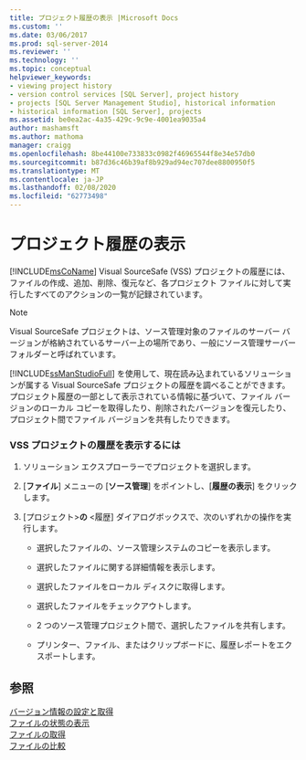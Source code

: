 ```yaml
---
title: プロジェクト履歴の表示 |Microsoft Docs
ms.custom: ''
ms.date: 03/06/2017
ms.prod: sql-server-2014
ms.reviewer: ''
ms.technology: ''
ms.topic: conceptual
helpviewer_keywords:
- viewing project history
- version control services [SQL Server], project history
- projects [SQL Server Management Studio], historical information
- historical information [SQL Server], projects
ms.assetid: be0ea2ac-4a35-429c-9c9e-4001ea9035a4
author: mashamsft
ms.author: mathoma
manager: craigg
ms.openlocfilehash: 8be44100e733833c0982f46965544f8e34e57db0
ms.sourcegitcommit: b87d36c46b39af8b929ad94ec707dee8800950f5
ms.translationtype: MT
ms.contentlocale: ja-JP
ms.lasthandoff: 02/08/2020
ms.locfileid: "62773498"
---
```

# <a name="view-project-history"></a>プロジェクト履歴の表示
  
  [!INCLUDE[msCoName](../includes/msconame-md.md)] Visual SourceSafe (VSS) プロジェクトの履歴には、ファイルの作成、追加、削除、復元など、各プロジェクト ファイルに対して実行したすべてのアクションの一覧が記録されています。  
  
> [!NOTE]  
>  Visual SourceSafe プロジェクトは、ソース管理対象のファイルのサーバー バージョンが格納されているサーバー上の場所であり、一般にソース管理サーバー フォルダーと呼ばれています。  
  
 
  [!INCLUDE[ssManStudioFull](../includes/ssmanstudiofull-md.md)] を使用して、現在読み込まれているソリューションが属する Visual SourceSafe プロジェクトの履歴を調べることができます。 プロジェクト履歴の一部として表示されている情報に基づいて、ファイル バージョンのローカル コピーを取得したり、削除されたバージョンを復元したり、プロジェクト間でファイル バージョンを共有したりできます。  
  
### <a name="to-view-the-history-of-a-vss-project"></a>VSS プロジェクトの履歴を表示するには  
  
1.  ソリューション エクスプローラーでプロジェクトを選択します。  
  
2.  [**ファイル**] メニューの [**ソース管理**] をポイントし、[**履歴の表示**] をクリックします。  
  
3.  [プロジェクト>**の** \<履歴] ダイアログボックスで、次のいずれかの操作を実行します。  
  
    -   選択したファイルの、ソース管理システムのコピーを表示します。  
  
    -   選択したファイルに関する詳細情報を表示します。  
  
    -   選択したファイルをローカル ディスクに取得します。  
  
    -   選択したファイルをチェックアウトします。  
  
    -   2 つのソース管理プロジェクト間で、選択したファイルを共有します。  
  
    -   プリンター、ファイル、またはクリップボードに、履歴レポートをエクスポートします。  
  
## <a name="see-also"></a>参照  
 [バージョン情報の設定と取得](../../2014/database-engine/set-and-retrieve-version-information.md)   
 [ファイルの状態の表示](../../2014/database-engine/view-file-status.md)   
 [ファイルの取得](../../2014/database-engine/retrieve-files.md)   
 [ファイルの比較](../../2014/database-engine/compare-files.md)  
  
  
